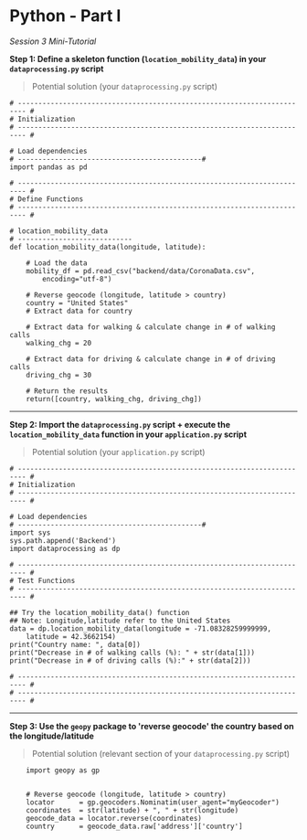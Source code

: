 # Python - Part I 

*Session 3 Mini-Tutorial*


**Step 1: Define a skeleton function (```location_mobility_data```) in your ```dataprocessing.py``` script**

> Potential solution (your ```dataprocessing.py``` script)


```
# ------------------------------------------------------------------------ #
# Initialization
# ------------------------------------------------------------------------ #

# Load dependencies
# ---------------------------------------------#
import pandas as pd

# ------------------------------------------------------------------------ #
# Define Functions
# ------------------------------------------------------------------------ #

# location_mobility_data
# ----------------------------
def location_mobility_data(longitude, latitude):

	# Load the data
	mobility_df = pd.read_csv("backend/data/CoronaData.csv", 
		encoding="utf-8")

	# Reverse geocode (longitude, latitude > country)
	country = "United States"
	# Extract data for country

	# Extract data for walking & calculate change in # of walking calls
	walking_chg = 20
	
	# Extract data for driving & calculate change in # of driving calls
	driving_chg = 30
	
	# Return the results
	return([country, walking_chg, driving_chg])
```

<hr>

**Step 2: Import the ```dataprocessing.py``` script + execute the ```location_mobility_data``` function in your ```application.py``` script**

> Potential solution (your ```application.py``` script)

```
# ------------------------------------------------------------------------ #
# Initialization
# ------------------------------------------------------------------------ #

# Load dependencies
# ---------------------------------------------#
import sys
sys.path.append('Backend')
import dataprocessing as dp

# ------------------------------------------------------------------------ #
# Test Functions
# ------------------------------------------------------------------------ #

## Try the location_mobility_data() function
## Note: Longitude,latitude refer to the United States
data = dp.location_mobility_data(longitude = -71.08328259999999, 
	latitude = 42.3662154)
print("Country name: ", data[0])
print("Decrease in # of walking calls (%): " + str(data[1]))
print("Decrease in # of driving calls (%):" + str(data[2]))

# ------------------------------------------------------------------------ #
# ------------------------------------------------------------------------ #
```

<hr>

**Step 3: Use the ```geopy``` package to 'reverse geocode' the country based on the longitude/latitude**

> Potential solution (relevant section of your ```dataprocessing.py``` script)

```
	import geopy as gp


	# Reverse geocode (longitude, latitude > country)
	locator      = gp.geocoders.Nominatim(user_agent="myGeocoder")       
	coordinates  = str(latitude) + ", " + str(longitude)    
	geocode_data = locator.reverse(coordinates)             
	country      = geocode_data.raw['address']['country']   
```